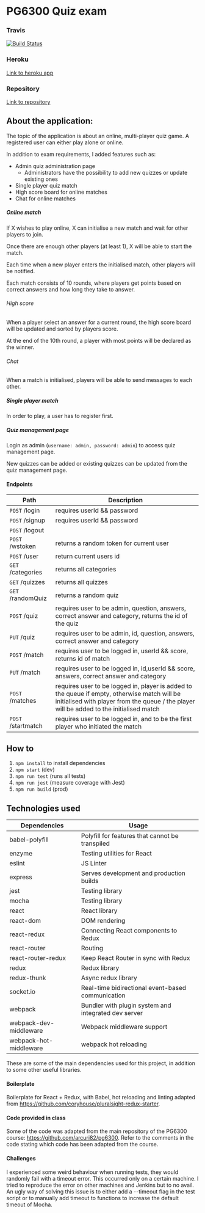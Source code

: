 # PG6300 Quiz exam

### Travis
[![Build Status](https://travis-ci.com/stellaselena/pg6300-quiz-exam.svg?token=xqfmXCaJoqxaqpsVZGP3&branch=master)](https://travis-ci.com/stellaselena/pg6300-quiz-exam)

### Heroku
[Link to heroku app](https://stella-quiz-app.herokuapp.com)

### Repository
[Link to repository](https://github.com/stellaselena/PG6300-quiz-exam)

## About the application:
The topic of the application is about an online, multi-player quiz game. A registered user can either play alone or online.

In addition to exam requirements, I added features such as:
- Admin quiz administration page
  - Administrators have the possibility to add new quizzes or update existing ones
- Single player quiz match
- High score board for online matches
- Chat for online matches

##### Online match

If X wishes to play online, X can initialise a new match and wait for other players to join. 

Once there are enough other players (at least 1), X will be able to start the match. 

Each time when a new player enters the initialised match, other players will be notified.

Each match consists of 10 rounds, where players get points based on correct answers and how long they take to answer.

###### High score

When a player select an answer for a current round, the high score board will be updated and sorted by players score. 

At the end of the 10th round, a player with most points will be declared as the winner.

###### Chat

When a match is initialised, players will be able to send messages to each other.

##### Single player match

In order to play, a user has to register first.

##### Quiz management page
Login as admin (`username: admin, password: admin`) to access quiz management page.
 
New quizzes can be added or existing quizzes can be updated from the quiz management page.

#### Endpoints
| **Path** | **Description** |
|----------|-------
|`POST` /login| requires userId && password
|`POST` /signup| requires userId && password
|`POST` /logout| 
|`POST` /wstoken| returns a random token for current user
|`POST` /user	| return current users id
|`GET` /categories| returns all categories
|`GET` /quizzes | returns all quizzes |
|`GET` /randomQuiz | returns a random quiz |
|`POST` /quiz | requires user to be admin, question, answers, correct answer and category, returns the id of the quiz |
|`PUT` /quiz | requires user to be admin, id, question, answers, correct answer and category |
|`POST` /match | requires user to be logged in, userId && score, returns id of match |
|`PUT` /match | requires user to be logged in, id,userId && score, answers, correct answer and category |
|`POST` /matches | requires user to be logged in,  player is added to the queue if empty, otherwise match will be initialised with player from the queue / the player will be added to the initialised match
|`POST` /startmatch | requires user to be logged in, and to be the first player who initiated the match

## How to
1. `npm install` to install dependencies
2. `npm start` (dev)
3. `npm run test` (runs all tests)
4. `npm run jest` (measure coverage with Jest)
5. `npm run build` (prod)

## Technologies used

| **Dependencies** | **Usage**  |
|----------|-------|
|babel-polyfill| Polyfill for features that cannot be transpiled|
|enzyme|  Testing utilities for React|
|eslint| JS Linter|
|express| Serves development and production builds
|jest	| Testing library
|mocha| Testing library
|react | React library |
|react-dom|DOM rendering |
|react-redux|Connecting React components to Redux |
|react-router|Routing |
|react-router-redux|Keep React Router in sync with Redux|
|redux| Redux library |
|redux-thunk| Async redux library|
|socket.io| Real-time bidirectional event-based communication|
|webpack| Bundler with plugin system and integrated dev server
|webpack-dev-middleware	| Webpack middleware support 
|webpack-hot-middleware	| webpack hot reloading

These are some of the main dependencies used for this project, in addition to some other useful libraries.
  
#### Boilerplate
Boilerplate for React + Redux, with Babel, hot reloading and linting adapted from
https://github.com/coryhouse/pluralsight-redux-starter.

#### Code provided in class
Some of the code was adapted from the main repository of the PG6300 course: https://github.com/arcuri82/pg6300.
Refer to the comments in the code stating which code has been adapted from the course.

#### Challenges
I experienced some weird behaviour when running tests, they would randomly fail
with a timeout error. This occurred only on a certain machine. I tried to reproduce the error
on other machines and Jenkins but to no avail. An ugly way of solving this issue is to either add
a --timeout flag in the test script or to manually add timeout to functions to increase the default timeout of Mocha.
